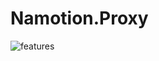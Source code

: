 # Namotion.Proxy

![features](https://github.com/user-attachments/assets/865b56c5-d146-459e-a816-57a978f3217d)
